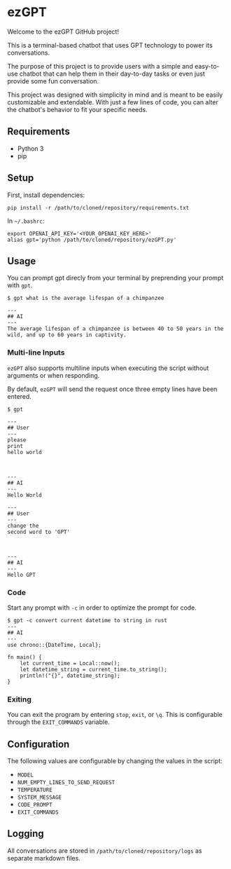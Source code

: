 # ezGPT
Welcome to the ezGPT GitHub project!

This is a terminal-based chatbot that uses GPT technology to power its conversations.

The purpose of this project is to provide users with a simple and easy-to-use chatbot that can help them in their day-to-day tasks or even just provide some fun conversation.

This project was designed with simplicity in mind and is meant to be easily customizable and extendable. With just a few lines of code, you can alter the chatbot's behavior to fit your specific needs.

## Requirements

- Python 3
- pip

## Setup

First, install dependencies:

```commandline
pip install -r /path/to/cloned/repository/requirements.txt
```

In `~/.bashrc`:

```
export OPENAI_API_KEY='<YOUR_OPENAI_KEY_HERE>'
alias gpt='python /path/to/cloned/repository/ezGPT.py'
```

## Usage

You can prompt gpt direcly from your terminal by preprending your prompt with `gpt`.

```
$ gpt what is the average lifespan of a chimpanzee

---
## AI
---
The average lifespan of a chimpanzee is between 40 to 50 years in the wild, and up to 60 years in captivity.
```

### Multi-line Inputs

`ezGPT` also supports multiline inputs when executing the script without arguments or when responding.

By default, `ezGPT` will send the request once three empty lines have been entered.

```
$ gpt

---
## User
---
please
print
hello world



---
## AI
---
Hello World

---
## User
---
change the
second word to 'GPT'



---
## AI
---
Hello GPT
```

### Code 

Start any prompt with `-c` in order to optimize the prompt for code.

```commandline
$ gpt -c convert current datetime to string in rust
---
## AI
---
use chrono::{DateTime, Local};

fn main() {
    let current_time = Local::now();
    let datetime_string = current_time.to_string();
    println!("{}", datetime_string);
}
```

### Exiting

You can exit the program by entering `stop`, `exit`, or `\q`.
This is configurable through the `EXIT_COMMANDS` variable.

## Configuration

The following values are configurable by changing the values in the script:

- `MODEL`
- `NUM_EMPTY_LINES_TO_SEND_REQUEST`
- `TEMPERATURE`
- `SYSTEM_MESSAGE`
- `CODE_PROMPT`
- `EXIT_COMMANDS`

## Logging

All conversations are stored in `/path/to/cloned/repository/logs` as separate markdown files.
